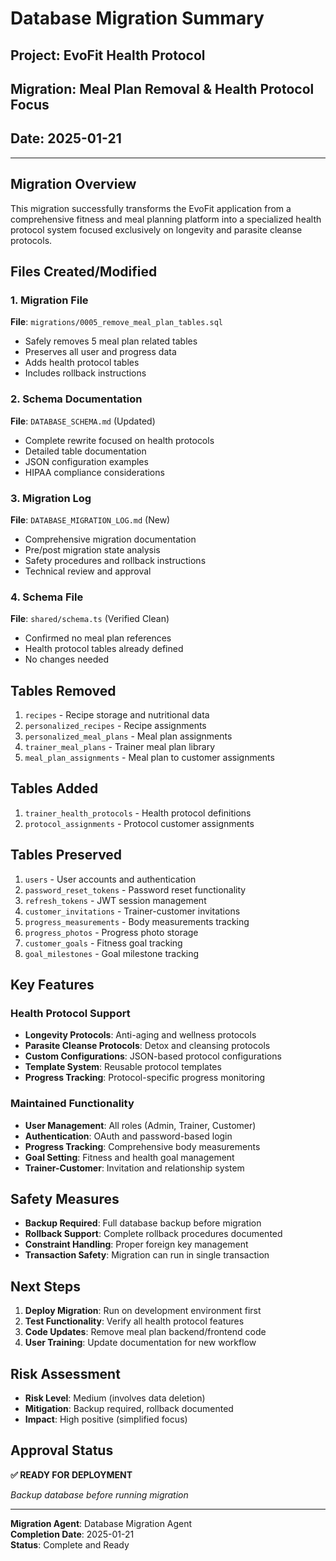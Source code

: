 # Database Migration Summary

## Project: EvoFit Health Protocol
## Migration: Meal Plan Removal & Health Protocol Focus
## Date: 2025-01-21

---

## Migration Overview

This migration successfully transforms the EvoFit application from a comprehensive fitness and meal planning platform into a specialized health protocol system focused exclusively on longevity and parasite cleanse protocols.

## Files Created/Modified

### 1. Migration File
**File**: `migrations/0005_remove_meal_plan_tables.sql`
- Safely removes 5 meal plan related tables
- Preserves all user and progress data
- Adds health protocol tables
- Includes rollback instructions

### 2. Schema Documentation  
**File**: `DATABASE_SCHEMA.md` (Updated)
- Complete rewrite focused on health protocols
- Detailed table documentation
- JSON configuration examples
- HIPAA compliance considerations

### 3. Migration Log
**File**: `DATABASE_MIGRATION_LOG.md` (New)
- Comprehensive migration documentation
- Pre/post migration state analysis
- Safety procedures and rollback instructions
- Technical review and approval

### 4. Schema File
**File**: `shared/schema.ts` (Verified Clean)
- Confirmed no meal plan references
- Health protocol tables already defined
- No changes needed

## Tables Removed
1. `recipes` - Recipe storage and nutritional data
2. `personalized_recipes` - Recipe assignments 
3. `personalized_meal_plans` - Meal plan assignments
4. `trainer_meal_plans` - Trainer meal plan library
5. `meal_plan_assignments` - Meal plan to customer assignments

## Tables Added
1. `trainer_health_protocols` - Health protocol definitions
2. `protocol_assignments` - Protocol customer assignments

## Tables Preserved
1. `users` - User accounts and authentication
2. `password_reset_tokens` - Password reset functionality
3. `refresh_tokens` - JWT session management  
4. `customer_invitations` - Trainer-customer invitations
5. `progress_measurements` - Body measurements tracking
6. `progress_photos` - Progress photo storage
7. `customer_goals` - Fitness goal tracking
8. `goal_milestones` - Goal milestone tracking

## Key Features

### Health Protocol Support
- **Longevity Protocols**: Anti-aging and wellness protocols
- **Parasite Cleanse Protocols**: Detox and cleansing protocols  
- **Custom Configurations**: JSON-based protocol configurations
- **Template System**: Reusable protocol templates
- **Progress Tracking**: Protocol-specific progress monitoring

### Maintained Functionality
- **User Management**: All roles (Admin, Trainer, Customer)
- **Authentication**: OAuth and password-based login
- **Progress Tracking**: Comprehensive body measurements
- **Goal Setting**: Fitness and health goal management
- **Trainer-Customer**: Invitation and relationship system

## Safety Measures
- **Backup Required**: Full database backup before migration
- **Rollback Support**: Complete rollback procedures documented
- **Constraint Handling**: Proper foreign key management
- **Transaction Safety**: Migration can run in single transaction

## Next Steps
1. **Deploy Migration**: Run on development environment first
2. **Test Functionality**: Verify all health protocol features
3. **Code Updates**: Remove meal plan backend/frontend code
4. **User Training**: Update documentation for new workflow

## Risk Assessment
- **Risk Level**: Medium (involves data deletion)
- **Mitigation**: Backup required, rollback documented
- **Impact**: High positive (simplified focus)

## Approval Status
**✅ READY FOR DEPLOYMENT**

*Backup database before running migration*

---

**Migration Agent**: Database Migration Agent  
**Completion Date**: 2025-01-21  
**Status**: Complete and Ready